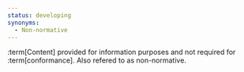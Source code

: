 ```yaml
---
status: developing
synonyms:
  - Non-normative
---
```


:term[Content] provided for information purposes and not required for :term[conformance]. Also refered to as non-normative.
